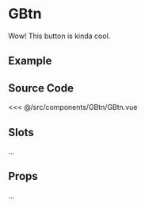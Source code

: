 # GBtn

Wow! This button is kinda cool.

## Example

<Demo componentName="examples-GBtn-doc" />

## Source Code

<SourceCode>
<<< @/src/components/GBtn/GBtn.vue
</SourceCode>

## Slots

...

## Props

...